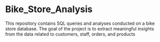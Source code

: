 # Bike_Store_Analysis
This repository contains SQL queries and analyses conducted on a bike store database. The goal of the project is to extract meaningful insights from the data related to customers, staff, orders, and products
